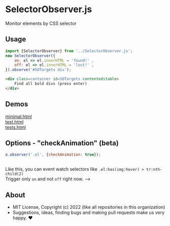 # SelectorObserver.js
Monitor elements by CSS selector

## Usage

```js
import {SelectorObserver} from '../SelectorObserver.js';
new SelectorObserver({
    on: el => el.innerHTML = 'found!' ,
    off: el => el.innerHTML = 'lost!' ,
}).observe('#SOTargets div');
```

```html
<div class=container id=SOTargets contenteditable>
    Find all bold divs (press enter)
</div>
```

## Demos

[minimal.html](http://gcdn.li/u2ui/u2@main/js/SelectorObserver/tests/minimal.html)  
[test.html](http://gcdn.li/u2ui/u2@main/js/SelectorObserver/tests/test.html)  
[tests.html](http://gcdn.li/u2ui/u2@main/js/SelectorObserver/tests/tests.html)  

## Options - "checkAnimation" (beta)

```javascript
o.observer('.el', {checkAnimation: true});
    
```

Like this, you can event watch selectors like `.el:has(img:hover) > tr:nth-child(2)`  
Trigger only `on` and not `off` right now.
-->

## About

- MIT License, Copyright (c) 2022 <u2> (like all repositories in this organization) <br>
- Suggestions, ideas, finding bugs and making pull requests make us very happy. ♥

